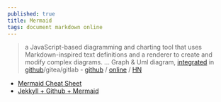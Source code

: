 ```yaml
---
published: true
title: Mermaid
tags: document markdown online
---
```

> a JavaScript-based diagramming and charting tool that uses Markdown-inspired text definitions and a renderer to create and modify complex diagrams. ... Graph & Uml diagram, [integrated](https://news.ycombinator.com/item?id=32653602)  in [github](https://github.blog/2022-02-14-include-diagrams-markdown-files-mermaid/)/gitea/gitlab - [github](https://github.com/mermaid-js/mermaid) / [online](https://mermaid.live) / [HN](https://news.ycombinator.com/item?id=31273777)

- [Mermaid Cheat Sheet ](https://news.ycombinator.com/item?id=34906378)
- [Jekkyll + Github + Mermaid](https://news.ycombinator.com/item?id=31277389)
